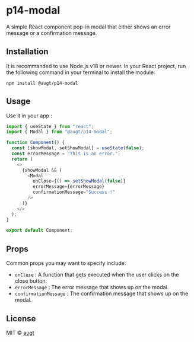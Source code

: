 # p14-modal

A simple React component pop-in modal that either shows an error message or a confirmation message.

## Installation

It is recommanded to use Node.js v18 or newer.
In your React project, run the following command in your terminal to install the module:

`npm install @augt/p14-modal`

## Usage

Use it in your app :

```js
import { useState } from "react";
import { Modal } from "@augt/p14-modal";

function Component() {
  const [showModal, setShowModal] = useState(false);
  const errorMessage = "This is an error.";
  return (
    <>
      {showModal && (
        <Modal
          onClose={() => setShowModal(false)}
          errorMessage={errorMessage}
          confirmationMessage="Success !"
        />
      )}
    </>
  );
}

export default Component;
```

## Props

Common props you may want to specify include:

- `onClose` : A function that gets executed when the user clicks on the close button.
- `errorMessage` : The error message that shows up on the modal.
- `confirmationMessage` : The confirmation message that shows up on the modal.

## License

MIT © [augt](https://github.com/augt)
